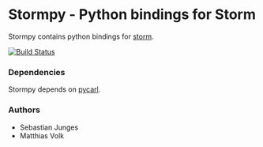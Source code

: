 Stormpy - Python bindings for Storm
===================================

Stormpy contains python bindings for [storm](https://github.com/moves-rwth/storm/).

[![Build Status](https://travis-ci.org/moves-rwth/stormpy.svg?branch=master)](https://travis-ci.org/moves-rwth/stormpy)

### Dependencies

Stormpy depends on [pycarl](https://github.com/moves-rwth/pycarl/).

### Authors

- Sebastian Junges
- Matthias Volk